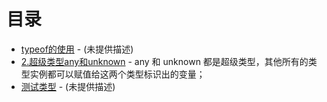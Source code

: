 # 目录

- [typeof的使用](1.typeof.ts) - (未提供描述)
- [2.超级类型any和unknown](2.any_and_unknown.ts) - any 和 unknown 都是超级类型，其他所有的类型实例都可以赋值给这两个类型标识出的变量；
- [测试类型](9.test.ts) - (未提供描述)